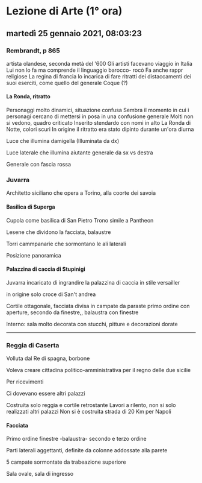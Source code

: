 # Lezione di Arte (1° ora)

## martedì 25 gennaio 2021, 08:03:23

### Rembrandt, p 865
artista olandese, seconda metà del '600
Gli artisti facevano viaggio in Italia
Lui non lo fa ma comprende il linguaggio barocco- rocò
Fa anche rappr religiose
La regina di francia lo incarica di fare ritratti dei distaccamenti dei suoi eserciti, come quello del generale Coque (?)
#### La Ronda, ritratto
Personaggi molto dinamici, situazione confusa
Sembra il momento in cui i personagi cercano di mettersi in posa in una confusione generale
Molti non si vedono, quadro criticato 
Inserito stendardo con nomi in alto
La Ronda di Notte, colori scuri
In origine il ritratto era stato dipinto durante un'ora diurna


Luce che illumina damigella (Illuminata da dx)

Luce laterale che illumina aiutante generale da sx vs destra


Generale con fascia rossa

### Juvarra
Architetto siciliano che opera a Torino, alla coorte dei savoia

#### Basilica di Superga

Cupola come basilica di San Pietro
Trono simile a Pantheon

Lesene che dividono la facciata, balaustre

Torri cammpanarie che sormontano le ali laterali

Posizione panoramica

#### Palazzina di caccia di Stupinigi

Juvarra incaricato di ingrandire la palazzina di caccia in stile versailler

in origine solo croce di San't andrea


Cortile ottagonale, facciata divisa in campate da paraste
primo ordine con aperture, secondo da finestre,, balaustra con finestre

Interno: sala molto decorata con stucchi, pitture e decorazioni dorate




---
### Reggia di Caserta

Volluta dal Re di spagna, borbone

Voleva creare cittadina politico-amministrativa per il regno delle due sicilie

Per ricevimenti


Ci dovevano essere altri palazzi

Costruita solo reggia e cortile retrostante
Lavori a rilento, non si solo realizzati altri palazzi
Non si è costruita strada di 20 Km per Napoli

#### Facciata
Primo ordine finestre
-balaustra-
secondo e terzo ordine

Parti laterali aggettanti, definite da colonne addossate alla parete

5 campate sormontate da trabeazione superiore

Sala ovale, sala di ingresso 
<!--stackedit_data:
eyJoaXN0b3J5IjpbMjAyNzc0MjEyMl19
-->